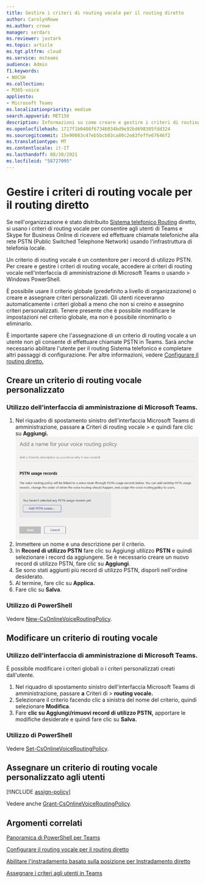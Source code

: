```yaml
---
title: Gestire i criteri di routing vocale per il routing diretto
author: CarolynRowe
ms.author: crowe
manager: serdars
ms.reviewer: jastark
ms.topic: article
ms.tgt.pltfrm: cloud
ms.service: msteams
audience: Admin
f1.keywords:
- NOCSH
ms.collection:
- M365-voice
appliesto:
- Microsoft Teams
ms.localizationpriority: medium
search.appverid: MET150
description: Informazioni su come creare e gestire i criteri di routing vocale in Microsoft Teams.
ms.openlocfilehash: 1717f1b0400f67346034bd9e92bd698305fdd324
ms.sourcegitcommit: 15e90083c47eb5bcb03ca80c2e83feffe67646f2
ms.translationtype: MT
ms.contentlocale: it-IT
ms.lasthandoff: 08/30/2021
ms.locfileid: "58727095"
---
```

# <a name="manage-voice-routing-policies-for-direct-routing"></a>Gestire i criteri di routing vocale per il routing diretto

Se nell'organizzazione è stato distribuito [Sistema telefonico Routing](direct-routing-landing-page.md) diretto, si usano i criteri di routing vocale per consentire agli utenti di Teams e Skype for Business Online di ricevere ed effettuare chiamate telefoniche alla rete PSTN (Public Switched Telephone Network) usando l'infrastruttura di telefonia locale.

Un criterio di routing vocale è un contenitore per i record di utilizzo PSTN. Per creare e gestire i criteri di routing vocale, accedere ai criteri di routing vocale nell'interfaccia di amministrazione di Microsoft Teams o usando  >   Windows PowerShell.

È possibile usare il criterio globale (predefinito a livello di organizzazione) o creare e assegnare criteri personalizzati. Gli utenti riceveranno automaticamente i criteri globali a meno che non si creino e assegnino criteri personalizzati. Tenere presente che è possibile modificare le impostazioni nel criterio globale, ma non è possibile rinominarlo o eliminarlo.

È importante sapere che l'assegnazione di un criterio di routing vocale a un utente non gli consente di effettuare chiamate PSTN in Teams. Sarà anche necessario abilitare l'utente per il routing Sistema telefonico e completare altri passaggi di configurazione. Per altre informazioni, vedere [Configurare il routing diretto.](direct-routing-configure.md)

## <a name="create-a-custom-voice-routing-policy"></a>Creare un criterio di routing vocale personalizzato

### <a name="using-the-microsoft-teams-admin-center"></a>Utilizzo dell'interfaccia di amministrazione di Microsoft Teams.

1. Nel riquadro di spostamento sinistro dell'interfaccia Microsoft Teams di amministrazione, passare **a** Criteri di routing vocale  >  e quindi fare clic su **Aggiungi.**<br>
    ![Screenshot della pagina Aggiungi criteri di routing vocale nell'Microsoft Teams di amministrazione.](media/manage-voice-routing-policies.png) 
2. Immettere un nome e una descrizione per il criterio.
3. In **Record di utilizzo PSTN** fare clic su Aggiungi utilizzo **PSTN** e quindi selezionare i record da aggiungere. Se è necessario creare un nuovo record di utilizzo PSTN, fare clic su **Aggiungi**.
4. Se sono stati aggiunti più record di utilizzo PSTN, disporli nell'ordine desiderato.
5. Al termine, fare clic su **Applica.**
6. Fare clic su **Salva**.

### <a name="using-powershell"></a>Utilizzo di PowerShell

Vedere [New-CsOnlineVoiceRoutingPolicy](/powershell/module/skype/new-csonlinevoiceroutingpolicy).

## <a name="edit-a-voice-routing-policy"></a>Modificare un criterio di routing vocale

### <a name="using-the-microsoft-teams-admin-center"></a>Utilizzo dell'interfaccia di amministrazione di Microsoft Teams.

È possibile modificare i criteri globali o i criteri personalizzati creati dall'utente.

1. Nel riquadro di spostamento sinistro dell'interfaccia Microsoft Teams di amministrazione, passare **a** Criteri di  >  **routing vocale.**
2. Selezionare il criterio facendo clic a sinistra del nome del criterio, quindi selezionare **Modifica**.
3. Fare **clic su Aggiungi/rimuovi record di utilizzo PSTN,** apportare le modifiche desiderate e quindi fare clic su **Salva.**

### <a name="using-powershell"></a>Utilizzo di PowerShell

Vedere [Set-CsOnlineVoiceRoutingPolicy](/powershell/module/skype/set-csonlinevoiceroutingpolicy).

## <a name="assign-a-custom-voice-routing-policy-to-users"></a>Assegnare un criterio di routing vocale personalizzato agli utenti

[!INCLUDE [assign-policy](includes/assign-policy.md)]

Vedere anche [Grant-CsOnlineVoiceRoutingPolicy](/powershell/module/skype/grant-csonlinevoiceroutingpolicy).

## <a name="related-topics"></a>Argomenti correlati

[Panoramica di PowerShell per Teams](teams-powershell-overview.md)

[Configurare il routing vocale per il routing diretto](direct-routing-voice-routing.md)

[Abilitare l'instradamento basato sulla posizione per Instradamento diretto](location-based-routing-enable.md)

[Assegnare i criteri agli utenti in Teams](assign-policies.md)
